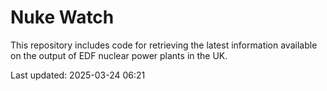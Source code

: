 # Nuke Watch

This repository includes code for retrieving the latest information available on the output of EDF nuclear power plants in the UK.

Last updated: 2025-03-24 06:21